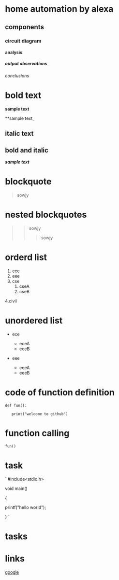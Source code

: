 # home automation by alexa
## components
### circuit diagram
#### analysis
##### output observations
###### conclusions

# bold text

**sample text**

**sample text_

## italic text
## bold and italic
**_sample text_**

# blockquote
> sowjy
# nested blockquotes
>> sowjy
>>> sowjy
# orderd list
1. ece
2. eee
3. cse
     1.  cseA
     2.  cseB

4.civil
# unordered list
- ece
   - eceA
    - eceB
   
- eee
    + eeeA
    + eeeB
# code of function definition
```
def fun():
   
   print("welcome to github")
```
# function calling
`
fun()
`
# task
`
#include<stdio.h>

void main()

{

printf("hello world");

}
`
# tasks
# links
[google](https://github.com/sowjanya46765/basic-linux-commnds/tree-save/main/README.m)
